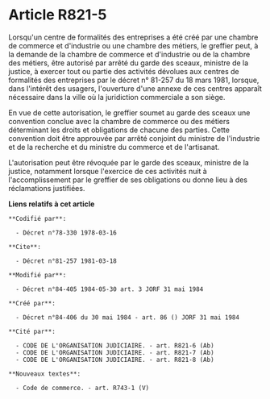 # Article R821-5

Lorsqu'un centre de formalités des entreprises a été créé par une chambre de commerce et d'industrie ou une chambre des
métiers, le greffier peut, à la demande de la chambre de commerce et d'industrie ou de la chambre des métiers, être autorisé
par arrêté du garde des sceaux, ministre de la justice, à exercer tout ou partie des activités dévolues aux centres de
formalités des entreprises par le décret n° 81-257 du 18 mars 1981, lorsque, dans l'intérêt des usagers, l'ouverture d'une
annexe de ces centres apparaît nécessaire dans la ville où la juridiction commerciale a son siège.

En vue de cette autorisation, le greffier soumet au garde des sceaux une convention conclue avec la chambre de commerce ou
des métiers déterminant les droits et obligations de chacune des parties. Cette convention doit être approuvée par arrêté
conjoint du ministre de l'industrie et de la recherche et du ministre du commerce et de l'artisanat.

L'autorisation peut être révoquée par le garde des sceaux, ministre de la justice, notamment lorsque l'exercice de ces
activités nuit à l'accomplissement par le greffier de ses obligations ou donne lieu à des réclamations justifiées.

**Liens relatifs à cet article**

	**Codifié par**:

	  - Décret n°78-330 1978-03-16

	**Cite**:

	  - Décret n°81-257 1981-03-18

	**Modifié par**:

	  - Décret n°84-405 1984-05-30 art. 3 JORF 31 mai 1984

	**Créé par**:

	  - Décret n°84-406 du 30 mai 1984 - art. 86 () JORF 31 mai 1984

	**Cité par**:

	  - CODE DE L'ORGANISATION JUDICIAIRE. - art. R821-6 (Ab)
	  - CODE DE L'ORGANISATION JUDICIAIRE. - art. R821-7 (Ab)
	  - CODE DE L'ORGANISATION JUDICIAIRE. - art. R821-8 (Ab)

	**Nouveaux textes**:

	  - Code de commerce. - art. R743-1 (V)
